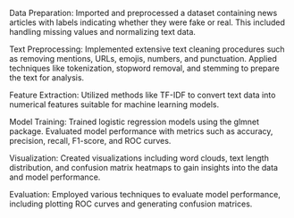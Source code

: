 Data Preparation: Imported and preprocessed a dataset containing news articles with labels indicating whether they were fake or real. This included handling missing values and normalizing text data.

Text Preprocessing: Implemented extensive text cleaning procedures such as removing mentions, URLs, emojis, numbers, and punctuation. Applied techniques like tokenization, stopword removal, and stemming to prepare the text for analysis.

Feature Extraction: Utilized methods like TF-IDF to convert text data into numerical features suitable for machine learning models.

Model Training: Trained logistic regression models using the glmnet package. Evaluated model performance with metrics such as accuracy, precision, recall, F1-score, and ROC curves.

Visualization: Created visualizations including word clouds, text length distribution, and confusion matrix heatmaps to gain insights into the data and model performance.

Evaluation: Employed various techniques to evaluate model performance, including plotting ROC curves and generating confusion matrices.
